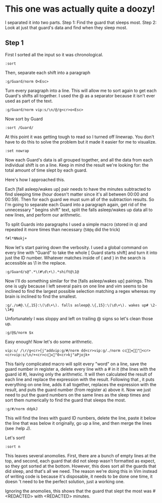 # This one was actually quite a doozy!
I separated it into two parts. Step 1: Find the guard that sleeps most. Step 2:
Look at just that guard's data and find when they sleep most.

## Step 1

First I sorted all the input so it was chronological.

```:sort```

Then, separate each shift into a paragraph

```:g/Guard/norm O<Esc>```

Turn every paragraph into a line. This will allow me to sort again to get each
Guard's shifts all together. I used the @ as a separator because it isn't ever
used as part of the text.

```:g/Guard/norm vip:s/\n/@/g<cr>o<Esc>```

Now sort by Guard

```:sort /Guard/```

At this point it was getting tough to read so I turned off linewrap. You don't
have to do this to solve the problem but it made it easier for me to visualize.

```:set nowrap```

Now each Guard's data is all grouped together, and all the data from each
individual shift is on a line. Keep in mind the result we're looking for: the
total amount of time slept by each guard.

Here's how I approached this.

Each [fall asleep/wakes up] pair needs to have the minutes subtracted to find
sleeping time (hour doesn't matter since it's all between 00:00 and 00:59).
Then for each guard we must sum all of the subtraction results. So I'm going
to separate each Guard into a paragraph again, get rid of the unnecessary "
begins shift" text, split the falls asleep/wakes up data all to new lines, and
perform our arithmetic.

To split Guards into paragraphs I used a simple macro (stored in q) and
repeated it more times than necessary (`50@q` did the trick)

```f#l*NNokj+```

Now let's start pairing down the verbosity. I used a global command on every
line with "Guard" to take the whole [<time stamp> Guard starts shift] and turn
it into just the ID number. Whatever matches inside of \( and \) in the search
is accessible as \1 in the replace.

```:g/Guard/s@^.*\(#\d\+\).*shift@\1@```

Now I'll do something similar for the [falls asleep/wakes up] pairings. This
one is ugly because I left several pairs on one line and vim seems to be
inclined to find the largest possible selection matching a regex whereas my
brain is inclined to find the smallest.

```:g/./s#@.\{,15}:\(\d\+\). falls asleep@.\{,15}:\(\d\+\). wakes up# \2-\1#g```

Unfortunately I was sloppy and left on trailing @ signs so let's clean those
up.

```:g/@$/norm $x```

Easy enough! Now let's do some arithmetic.

```vip:s/ /\r/g<cr>{j"addvip:g/#/norm dd<cr>vip:g/./norm cc="<cr><cr>vip:s/\n/+<cr>cc="0<cr>kj"aPjojk+```

This fairly complicated macro will split every "word" on a line, save the
guard number in register a, delete every line with a # in it (the lines with
the guard id #), leaving only the arithmetic. It will then calculated the
result of each line and replace the expression with the result. Following that
, it puts everything on one line, adds it all together, replaces the
expression with the result, and puts the guard number (from register a) above
it. Now we just need to put the guard numbers on the same lines as the sleep
times and sort them numerically to find the guard that sleeps the most.

```:g/#/norm ddpkJ```

This will find the lines with guard ID numbers, delete the line, paste it
below the line that was below it originally, go up a line, and then merge the
lines (see :help J).

Let's sort!

```:sort n```

This leaves several anomolies. First, there are a bunch of empty lines at the
top, and second, each guard that did not sleep wasn't formatted as expect, so
they got sorted at the bottom. However, this does sort all the guards that did
sleep, and that's all we need. The reason we're doing this in Vim instead of
writing code is because it's disposable, it needs to be done one time, it doesn
't need to be the perfect solution, just a working one.

Ignoring the anomolies, this shows that the guard that slept the most was #
\<REDACTED\> with \<REDACTED\> minutes.

